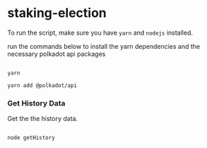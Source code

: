 <!--
 * @Author: your name
 * @Date: 2021-06-16 13:41:12
 * @LastEditTime: 2021-06-16 14:11:45
 * @LastEditors: Please set LastEditors
 * @Description: In User Settings Edit
 * @FilePath: /staking-election/README.md
-->
# staking-election


To run the script, make sure you have `yarn` and `nodejs` installed.


run the commands below to install the yarn dependencies and the necessary polkadot api packages

```

yarn

yarn add @polkadot/api

```

### Get History Data

Get the the history data. 

```

node getHistory

```



